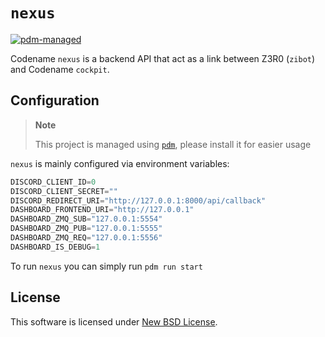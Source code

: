 # `nexus`

[![pdm-managed](https://img.shields.io/badge/pdm-managed-blueviolet)](https://pdm.fming.dev)

Codename `nexus` is a backend API that act as a link between Z3R0 (`zibot`) and Codename `cockpit`.

## Configuration

> **Note**
>
> This project is managed using [`pdm`](https://github.com/pdm-project/pdm), please install it for easier usage

`nexus` is mainly configured via environment variables:

```py
DISCORD_CLIENT_ID=0
DISCORD_CLIENT_SECRET=""
DISCORD_REDIRECT_URI="http://127.0.0.1:8000/api/callback"
DASHBOARD_FRONTEND_URI="http://127.0.0.1"
DASHBOARD_ZMQ_SUB="127.0.0.1:5554"
DASHBOARD_ZMQ_PUB="127.0.0.1:5555"
DASHBOARD_ZMQ_REQ="127.0.0.1:5556"
DASHBOARD_IS_DEBUG=1
```

To run `nexus` you can simply run `pdm run start`

## License
This software is licensed under [New BSD License](./LICENSE).
